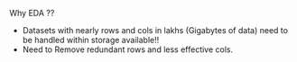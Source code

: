 Why EDA ??
- Datasets with nearly rows and cols in lakhs (Gigabytes of data) need to be handled within storage available!!
- Need to Remove redundant rows and less effective cols.
